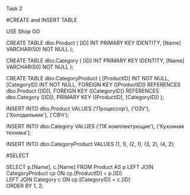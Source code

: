 Task 2

#CREATE and INSERT TABLE

USE Shop
GO

CREATE TABLE dbo.Product
(
    [ID]   INT PRIMARY KEY IDENTITY,
    [Name] VARCHAR(50) NOT NULL 
);

CREATE TABLE dbo.Category
(
    [ID]   INT PRIMARY KEY IDENTITY,
    [Name] VARCHAR(50) NOT NULL
);

CREATE TABLE dbo.CategoryProduct
(
    [ProductID]  INT NOT NULL,
    [CategoryID] INT NOT NULL,
    FOREIGN KEY ([ProductID]) REFERENCES dbo.Product ([ID]),
    FOREIGN KEY ([CategoryID]) REFERENCES dbo.Category ([ID]),
    PRIMARY KEY ([ProductID], [CategoryID])
);

INSERT INTO dbo.Product
VALUES ('Процессор'),
       ('ОЗУ'),
       ('Холодильник'),
       ('СВЧ');

INSERT INTO dbo.Category
VALUES ('ПК комплектующие'),
       ('Кухонная техника');

INSERT INTO dbo.CategoryProduct
VALUES (1, 1),
       (2, 1),
	   (3, 2),
       (4, 2);
       
#SELECT

SELECT p.[Name],  c.[Name]
FROM Product AS p
        LEFT JOIN CategoryProduct cp ON cp.[ProductID] = p.[ID]        
        LEFT JOIN Category c ON cp.[CategoryID] = c.[ID]        
ORDER BY 1, 2;
